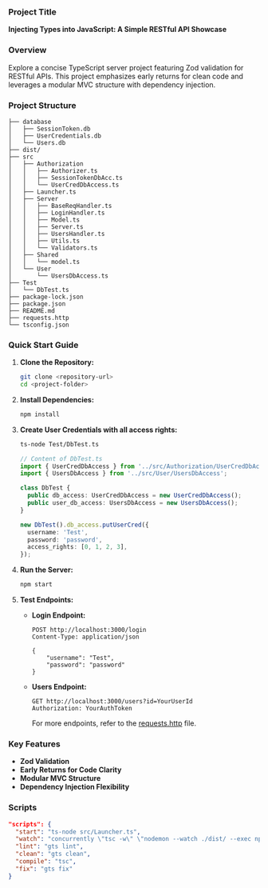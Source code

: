 ### Project Title

**Injecting Types into JavaScript: A Simple RESTful API Showcase**

### Overview

Explore a concise TypeScript server project featuring Zod validation for RESTful APIs. This project emphasizes early returns for clean code and leverages a modular MVC structure with dependency injection.

### Project Structure

```plaintext
├── database
│   ├── SessionToken.db
│   ├── UserCredentials.db
│   └── Users.db
├── dist/
├── src
│   ├── Authorization
│   │   ├── Authorizer.ts
│   │   ├── SessionTokenDbAcc.ts
│   │   └── UserCredDbAccess.ts
│   ├── Launcher.ts
│   ├── Server
│   │   ├── BaseReqHandler.ts
│   │   ├── LoginHandler.ts
│   │   ├── Model.ts
│   │   ├── Server.ts
│   │   ├── UsersHandler.ts
│   │   ├── Utils.ts
│   │   └── Validators.ts
│   ├── Shared
│   │   └── model.ts
│   └── User
│       └── UsersDbAccess.ts
├── Test
│   └── DbTest.ts
├── package-lock.json
├── package.json
├── README.md
├── requests.http
└── tsconfig.json
```

### Quick Start Guide

1. **Clone the Repository:**

   ```bash
   git clone <repository-url>
   cd <project-folder>
   ```

2. **Install Dependencies:**

   ```bash
   npm install
   ```

3. **Create User Credentials with all access rights:**

   ```bash
   ts-node Test/DbTest.ts
   ```

   ```typescript
   // Content of DbTest.ts
   import { UserCredDbAccess } from '../src/Authorization/UserCredDbAccess';
   import { UsersDbAccess } from '../src/User/UsersDbAccess';

   class DbTest {
     public db_access: UserCredDbAccess = new UserCredDbAccess();
     public user_db_access: UsersDbAccess = new UsersDbAccess();
   }

   new DbTest().db_access.putUserCred({
     username: 'Test',
     password: 'password',
     access_rights: [0, 1, 2, 3],
   });
   ```

4. **Run the Server:**

   ```bash
   npm start
   ```

5. **Test Endpoints:**

   - **Login Endpoint:**

     ```http
     POST http://localhost:3000/login
     Content-Type: application/json

     {
         "username": "Test",
         "password": "password"
     }
     ```

   - **Users Endpoint:**

     ```http
     GET http://localhost:3000/users?id=YourUserId
     Authorization: YourAuthToken
     ```

     For more endpoints, refer to the [requests.http](./requests.http) file.

### Key Features

- **Zod Validation**
- **Early Returns for Code Clarity**
- **Modular MVC Structure**
- **Dependency Injection Flexibility**

### Scripts

```json
"scripts": {
  "start": "ts-node src/Launcher.ts",
  "watch": "concurrently \"tsc -w\" \"nodemon --watch ./dist/ --exec npm run start\"",
  "lint": "gts lint",
  "clean": "gts clean",
  "compile": "tsc",
  "fix": "gts fix"
}
```
